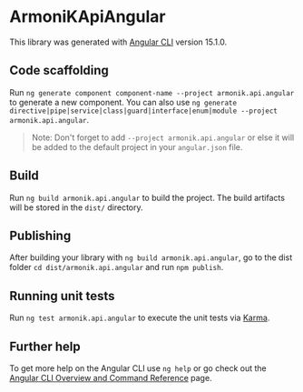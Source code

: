 # ArmoniKApiAngular

This library was generated with [Angular CLI](https://github.com/angular/angular-cli) version 15.1.0.

## Code scaffolding

Run `ng generate component component-name --project armonik.api.angular` to generate a new component. You can also use `ng generate directive|pipe|service|class|guard|interface|enum|module --project armonik.api.angular`.
> Note: Don't forget to add `--project armonik.api.angular` or else it will be added to the default project in your `angular.json` file.

## Build

Run `ng build armonik.api.angular` to build the project. The build artifacts will be stored in the `dist/` directory.

## Publishing

After building your library with `ng build armonik.api.angular`, go to the dist folder `cd dist/armonik.api.angular` and run `npm publish`.

## Running unit tests

Run `ng test armonik.api.angular` to execute the unit tests via [Karma](https://karma-runner.github.io).

## Further help

To get more help on the Angular CLI use `ng help` or go check out the [Angular CLI Overview and Command Reference](https://angular.io/cli) page.
